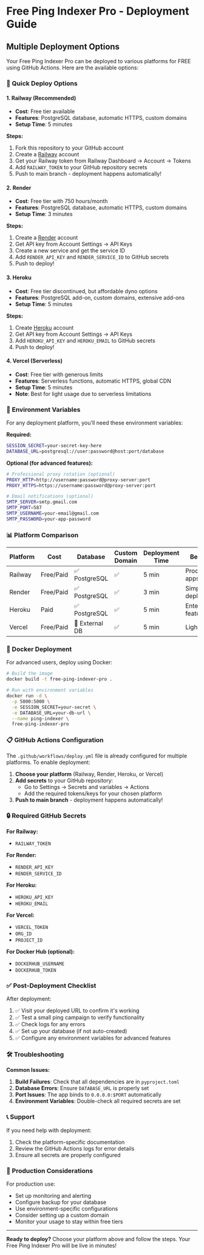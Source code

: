 # Free Ping Indexer Pro - Deployment Guide

## Multiple Deployment Options

Your Free Ping Indexer Pro can be deployed to various platforms for FREE using GitHub Actions. Here are the available options:

### 🚀 Quick Deploy Options

#### 1. Railway (Recommended)
- **Cost**: Free tier available
- **Features**: PostgreSQL database, automatic HTTPS, custom domains
- **Setup Time**: 5 minutes

**Steps:**
1. Fork this repository to your GitHub account
2. Create a [Railway](https://railway.app) account
3. Get your Railway token from Railway Dashboard → Account → Tokens
4. Add `RAILWAY_TOKEN` to your GitHub repository secrets
5. Push to main branch - deployment happens automatically!

#### 2. Render
- **Cost**: Free tier with 750 hours/month
- **Features**: PostgreSQL database, automatic HTTPS, custom domains
- **Setup Time**: 3 minutes

**Steps:**
1. Create a [Render](https://render.com) account
2. Get API key from Account Settings → API Keys
3. Create a new service and get the service ID
4. Add `RENDER_API_KEY` and `RENDER_SERVICE_ID` to GitHub secrets
5. Push to deploy!

#### 3. Heroku
- **Cost**: Free tier discontinued, but affordable dyno options
- **Features**: PostgreSQL add-on, custom domains, extensive add-ons
- **Setup Time**: 5 minutes

**Steps:**
1. Create [Heroku](https://heroku.com) account
2. Get API key from Account Settings → API Keys
3. Add `HEROKU_API_KEY` and `HEROKU_EMAIL` to GitHub secrets
4. Push to deploy!

#### 4. Vercel (Serverless)
- **Cost**: Free tier with generous limits
- **Features**: Serverless functions, automatic HTTPS, global CDN
- **Setup Time**: 5 minutes
- **Note**: Best for light usage due to serverless limitations

### 🔧 Environment Variables

For any deployment platform, you'll need these environment variables:

**Required:**
```bash
SESSION_SECRET=your-secret-key-here
DATABASE_URL=postgresql://user:password@host:port/database
```

**Optional (for advanced features):**
```bash
# Professional proxy rotation (optional)
PROXY_HTTP=http://username:password@proxy-server:port
PROXY_HTTPS=https://username:password@proxy-server:port

# Email notifications (optional)
SMTP_SERVER=smtp.gmail.com
SMTP_PORT=587
SMTP_USERNAME=your-email@gmail.com
SMTP_PASSWORD=your-app-password
```

### 📊 Platform Comparison

| Platform | Cost | Database | Custom Domain | Deployment Time | Best For |
|----------|------|----------|---------------|-----------------|----------|
| Railway | Free/Paid | ✅ PostgreSQL | ✅ | 5 min | Production apps |
| Render | Free/Paid | ✅ PostgreSQL | ✅ | 3 min | Simple deployment |
| Heroku | Paid | ✅ PostgreSQL | ✅ | 5 min | Enterprise features |
| Vercel | Free/Paid | 🔄 External DB | ✅ | 5 min | Light usage |

### 🐳 Docker Deployment

For advanced users, deploy using Docker:

```bash
# Build the image
docker build -t free-ping-indexer-pro .

# Run with environment variables
docker run -d \
  -p 5000:5000 \
  -e SESSION_SECRET=your-secret \
  -e DATABASE_URL=your-db-url \
  --name ping-indexer \
  free-ping-indexer-pro
```

### 📋 GitHub Actions Configuration

The `.github/workflows/deploy.yml` file is already configured for multiple platforms. To enable deployment:

1. **Choose your platform** (Railway, Render, Heroku, or Vercel)
2. **Add secrets** to your GitHub repository:
   - Go to Settings → Secrets and variables → Actions
   - Add the required tokens/keys for your chosen platform
3. **Push to main branch** - deployment happens automatically!

### 🔒 Required GitHub Secrets

**For Railway:**
- `RAILWAY_TOKEN`

**For Render:**
- `RENDER_API_KEY`
- `RENDER_SERVICE_ID`

**For Heroku:**
- `HEROKU_API_KEY`
- `HEROKU_EMAIL`

**For Vercel:**
- `VERCEL_TOKEN`
- `ORG_ID`
- `PROJECT_ID`

**For Docker Hub (optional):**
- `DOCKERHUB_USERNAME`
- `DOCKERHUB_TOKEN`

### ✅ Post-Deployment Checklist

After deployment:
1. ✅ Visit your deployed URL to confirm it's working
2. ✅ Test a small ping campaign to verify functionality
3. ✅ Check logs for any errors
4. ✅ Set up your database (if not auto-created)
5. ✅ Configure any environment variables for advanced features

### 🛠 Troubleshooting

**Common Issues:**

1. **Build Failures**: Check that all dependencies are in `pyproject.toml`
2. **Database Errors**: Ensure `DATABASE_URL` is properly set
3. **Port Issues**: The app binds to `0.0.0.0:$PORT` automatically
4. **Environment Variables**: Double-check all required secrets are set

### 📞 Support

If you need help with deployment:
1. Check the platform-specific documentation
2. Review the GitHub Actions logs for error details
3. Ensure all secrets are properly configured

### 🎯 Production Considerations

For production use:
- Set up monitoring and alerting
- Configure backup for your database
- Use environment-specific configurations
- Consider setting up a custom domain
- Monitor your usage to stay within free tiers

---

**Ready to deploy?** Choose your platform above and follow the steps. Your Free Ping Indexer Pro will be live in minutes!
